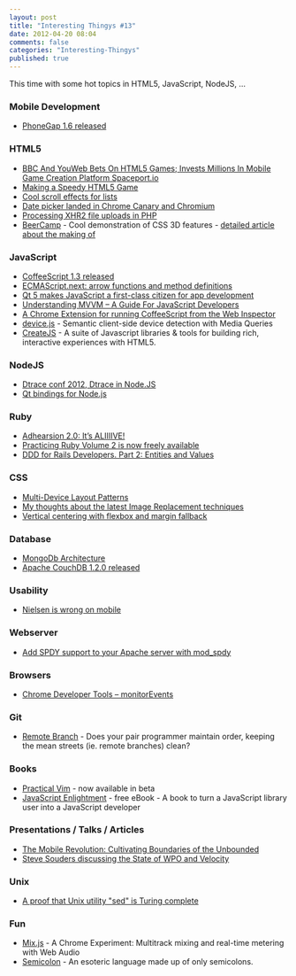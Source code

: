```yaml
---
layout: post
title: "Interesting Thingys #13"
date: 2012-04-20 08:04
comments: false
categories: "Interesting-Thingys"
published: true
---
```


This time with some hot topics in HTML5, JavaScript, NodeJS, …
<!-- More -->

### Mobile Development
- [PhoneGap 1.6 released](http://phonegap.com/2012/04/11/phonegap-1-6-released)

### HTML5
- [BBC And YouWeb Bets On HTML5 Games; Invests Millions In Mobile Game Creation Platform Spaceport.io](http://techcrunch.com/2012/04/11/bbc-bets-on-html5-games-invests-millions-in-mobile-game-creation-platform-spaceport-io/)
- [Making a Speedy HTML5 Game](http://developers.facebook.com/html5/blog/post/2012/04/17/making-a-speedy-html5-game/)
- [Cool scroll effects for lists](http://lab.hakim.se/scroll-effects/)
- [Date picker landed in Chrome Canary and Chromium](https://plus.google.com/107085977904914121234/posts/R5LyvTSa21k)
- [Processing XHR2 file uploads in PHP](http://updates.html5rocks.com/2012/04/Processing-XHR2-file-uploads-in-PHP)
- [BeerCamp](http://2012.beercamp.com/) - Cool demonstration of CSS 3D features - [detailed article about the making of](http://www.smashingmagazine.com/2012/04/17/beercamp-experiment-with-css3d/)

### JavaScript
- [CoffeeScript 1.3 released](http://coffeescript.org/#changelog)
- [ECMAScript.next: arrow functions and method definitions](http://www.2ality.com/2012/04/arrow-functions.html)
- [Qt 5 makes JavaScript a first-class citizen for app development](http://arstechnica.com/business/news/2012/04/an-in-depth-look-at-qt-5-making-javascript-a-first-class-citizen-for-native-cross-platform-developme.ars)
- [Understanding MVVM – A Guide For JavaScript Developers](http://addyosmani.com/blog/understanding-mvvm-a-guide-for-javascript-developers/)
- [A Chrome Extension for running CoffeeScript from the Web Inspector](https://github.com/snookca/CoffeeConsole)
- [device.js](https://github.com/borismus/device.js) - Semantic client-side device detection with Media Queries
- [CreateJS](http://createjs.com/#!/CreateJS) - A suite of Javascript libraries & tools for building rich, interactive experiences with HTML5.

### NodeJS
- [Dtrace conf 2012, Dtrace in Node.JS](http://www.nodejs-news.com/NodeConf/dtraceconf2012-dtrace-in-nodejs)
- [Qt bindings for Node.js](https://github.com/arturadib/node-qt)

### Ruby
- [Adhearsion 2.0: It’s ALIIIIVE!](http://mojolingo.com/blog/2012/adhearsion-2-0-its-aliiiive)
- [Practicing Ruby Volume 2 is now freely available](http://community.mendicantuniversity.org/articles/practicing-ruby-volume-2-now-freely-avai)
- [DDD for Rails Developers. Part 2: Entities and Values](http://rubysource.com/ddd-for-rails-developers-part-2-entities-and-values/)

### CSS
- [Multi-Device Layout Patterns](http://www.lukew.com/ff/entry.asp?1514)
- [My thoughts about the latest Image Replacement techniques](http://www.css-101.org/articles/image-replacement/the_new_new_image-replacement_techniques.php)
- [Vertical centering with flexbox and margin fallback](http://dabblet.com/gist/2403795)

### Database
- [MongoDb Architecture](http://horicky.blogspot.com/2012/04/mongodb-architecture.html)
- [Apache CouchDB 1.2.0 released](http://www.apache.org/dist/couchdb/notes/1.2.0/apache-couchdb-1.2.0.html)

### Usability
- [Nielsen is wrong on mobile](http://www.netmagazine.com/opinions/nielsen-wrong-mobile)

### Webserver
- [Add SPDY support to your Apache server with mod_spdy](http://googledevelopers.blogspot.com/2012/04/add-spdy-support-to-your-apache-server.html)

### Browsers
- [Chrome Developer Tools – monitorEvents](http://www.briangrinstead.com/blog/chrome-developer-tools-monitorevents)

### Git
- [Remote Branch](http://robots.thoughtbot.com/post/21306813001/remote-branch) - Does your pair programmer maintain order, keeping the mean streets (ie. remote branches) clean?

### Books
- [Practical Vim](http://pragprog.com/book/dnvim) - now available in beta
- [JavaScript Enlightment](http://javascriptenlightenment.com/) - free eBook - A book to turn a JavaScript library user into a JavaScript developer

### Presentations / Talks / Articles
- [The Mobile Revolution: Cultivating Boundaries of the Unbounded](http://www.youtube.com/watch?v=FPUzrm4_ZxQ&feature=youtube_gdata)
- [Steve Souders discussing the State of WPO and Velocity](http://www.youtube.com/watch?v=rzGUzngFBcw&feature=digest_thu)

### Unix
- [A proof that Unix utility "sed" is Turing complete](http://www.catonmat.net/blog/proof-that-sed-is-turing-complete/)
 
### Fun
- [Mix.js](http://www.chromeexperiments.com/detail/mixjs/?f=) - A Chrome Experiment: Multitrack mixing and real-time metering with Web Audio
- [Semicolon](http://pksunkara.github.com/semicolon/) - An esoteric language made up of only semicolons.
